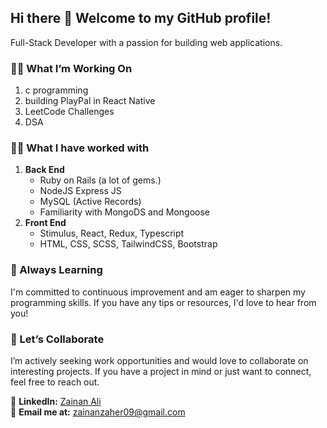 ## Hi there 👋 Welcome to my GitHub profile!

 Full-Stack Developer with a passion for building web applications.
 ### 👨‍💻 What I’m Working On
 1) c programming
 2) building PlayPal in React Native
 3) LeetCode Challenges
 4) DSA 

### 👨‍💻 What I have worked with
1. **Back End**
   - Ruby on Rails (a lot of gems.)
   - NodeJS Express JS
   - MySQL (Active Records)
   - Familiarity with MongoDS and Mongoose
2. **Front End**
   - Stimulus, React, Redux, Typescript
   - HTML, CSS, SCSS, TailwindCSS, Bootstrap


### 🌱 Always Learning
I'm committed to continuous improvement and am eager to sharpen my programming skills. If you have any tips or resources, I'd love to hear from you!

### 🤝 Let’s Collaborate
I’m actively seeking work opportunities and would love to collaborate on interesting projects. If you have a project in mind or just want to connect, feel free to reach out.


📧 **LinkedIn:** [Zainan Ali](https://www.linkedin.com/in/zainan-ali/) <br>
📧 **Email me at:** [zainanzaher09@gmail.com](mailto:zainanzaher09@gmail.com)

<!--
**zainanz/zainanz** is a ✨ _special_ ✨ repository because its `README.md` (this file) appears on your GitHub profile.

Here are some ideas to get you started:

- 🔭 I’m currently working on ...
- 🌱 I’m currently learning ...
- 👯 I’m looking to collaborate on ...
- 🤔 I’m looking for help with ...
- 💬 Ask me about ...
- 📫 How to reach me: ...
- 😄 Pronouns: ...
- ⚡ Fun fact: ...
-->
